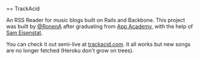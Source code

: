== TrackAcid

An RSS Reader for music blogs built on Rails and Backbone. This project was built by [@RonenA](https://twitter.com/RonenA) after graduating from [App Academy](http://www.appacademy.io/), with the help of [Sam Eisenstat](https://github.com/SamEisenstat).

You can check it out semi-live at [trackacid.com](http://www.trackacid.com). It all works but new songs are no longer fetched (Heroku don't grow on trees).
